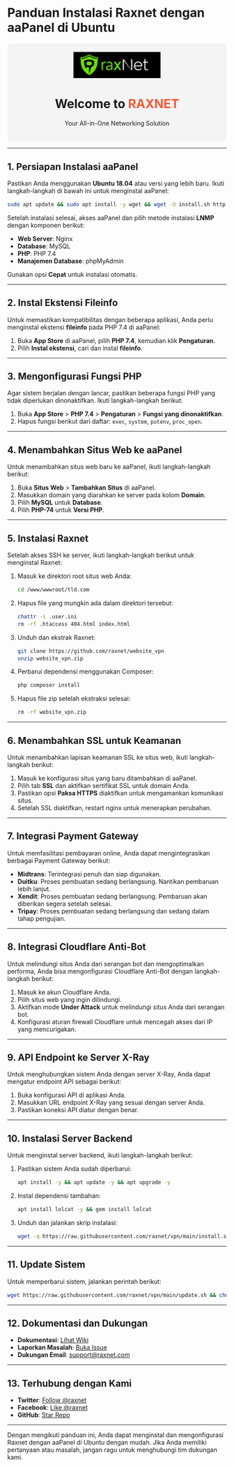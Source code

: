 
# Panduan Instalasi Raxnet dengan aaPanel di Ubuntu

<div align="center" style="padding: 20px; background-color: #f3f4f6; border-radius: 10px;">
    <img src="https://github.com/raxnet/vpn/blob/main/raxnet.png?raw=true" alt="Raxnet Logo" width="200">
    <h1>Welcome to <span style="color: #ff5733;">RAXNET</span></h1>
    <p>Your All-in-One Networking Solution</p>
</div>

---

## 1. Persiapan Instalasi aaPanel

Pastikan Anda menggunakan **Ubuntu 18.04** atau versi yang lebih baru. Ikuti langkah-langkah di bawah ini untuk menginstal aaPanel:

```bash
sudo apt update && sudo apt install -y wget && wget -O install.sh http://www.aapanel.com/script/install_6.0_en.sh && bash install.sh
```

Setelah instalasi selesai, akses aaPanel dan pilih metode instalasi **LNMP** dengan komponen berikut:

- **Web Server**: Nginx
- **Database**: MySQL
- **PHP**: PHP 7.4
- **Manajemen Database**: phpMyAdmin

Gunakan opsi **Cepat** untuk instalasi otomatis.

---

## 2. Instal Ekstensi Fileinfo

Untuk memastikan kompatibilitas dengan beberapa aplikasi, Anda perlu menginstal ekstensi **fileinfo** pada PHP 7.4 di aaPanel:

1. Buka **App Store** di aaPanel, pilih **PHP 7.4**, kemudian klik **Pengaturan**.
2. Pilih **Instal ekstensi**, cari dan instal **fileinfo**.

---

## 3. Mengonfigurasi Fungsi PHP

Agar sistem berjalan dengan lancar, pastikan beberapa fungsi PHP yang tidak diperlukan dinonaktifkan. Ikuti langkah-langkah berikut:

1. Buka **App Store** > **PHP 7.4** > **Pengaturan** > **Fungsi yang dinonaktifkan**.
2. Hapus fungsi berikut dari daftar: `exec`, `system`, `putenv`, `proc_open`.

---

## 4. Menambahkan Situs Web ke aaPanel

Untuk menambahkan situs web baru ke aaPanel, ikuti langkah-langkah berikut:

1. Buka **Situs Web** > **Tambahkan Situs** di aaPanel.
2. Masukkan domain yang diarahkan ke server pada kolom **Domain**.
3. Pilih **MySQL** untuk **Database**.
4. Pilih **PHP-74** untuk **Versi PHP**.

---

## 5. Instalasi Raxnet

Setelah akses SSH ke server, ikuti langkah-langkah berikut untuk menginstal Raxnet:

1. Masuk ke direktori root situs web Anda:
   ```bash
   cd /www/wwwroot/tld.com
   ```
2. Hapus file yang mungkin ada dalam direktori tersebut:
   ```bash
   chattr -i .user.ini
   rm -rf .htaccess 404.html index.html
   ```
3. Unduh dan ekstrak Raxnet:
   ```bash
   git clone https://github.com/raxnet/website_vpn
   unzip website_vpn.zip
   ```
4. Perbarui dependensi menggunakan Composer:
   ```bash
   php composer install
   ```
5. Hapus file zip setelah ekstraksi selesai:
   ```bash
   rm -rf website_vpn.zip
   ```

---

## 6. Menambahkan SSL untuk Keamanan

Untuk menambahkan lapisan keamanan SSL ke situs web, ikuti langkah-langkah berikut:

1. Masuk ke konfigurasi situs yang baru ditambahkan di aaPanel.
2. Pilih tab **SSL** dan aktifkan sertifikat SSL untuk domain Anda.
3. Pastikan opsi **Paksa HTTPS** diaktifkan untuk mengamankan komunikasi situs.
4. Setelah SSL diaktifkan, restart nginx untuk menerapkan perubahan.

---

## 7. Integrasi Payment Gateway

Untuk memfasilitasi pembayaran online, Anda dapat mengintegrasikan berbagai Payment Gateway berikut:

- **Midtrans**: Terintegrasi penuh dan siap digunakan.
- **Duitku**: Proses pembuatan sedang berlangsung. Nantikan pembaruan lebih lanjut.
- **Xendit**: Proses pembuatan sedang berlangsung. Pembaruan akan diberikan segera setelah selesai.
- **Tripay**: Proses pembuatan sedang berlangsung dan sedang dalam tahap pengujian.

---

## 8. Integrasi Cloudflare Anti-Bot

Untuk melindungi situs Anda dari serangan bot dan mengoptimalkan performa, Anda bisa mengonfigurasi Cloudflare Anti-Bot dengan langkah-langkah berikut:

1. Masuk ke akun Cloudflare Anda.
2. Pilih situs web yang ingin dilindungi.
3. Aktifkan mode **Under Attack** untuk melindungi situs Anda dari serangan bot.
4. Konfigurasi aturan firewall Cloudflare untuk mencegah akses dari IP yang mencurigakan.

---

## 9. API Endpoint ke Server X-Ray

Untuk menghubungkan sistem Anda dengan server X-Ray, Anda dapat mengatur endpoint API sebagai berikut:

1. Buka konfigurasi API di aplikasi Anda.
2. Masukkan URL endpoint X-Ray yang sesuai dengan server Anda.
3. Pastikan koneksi API diatur dengan benar.

---

## 10. Instalasi Server Backend

Untuk menginstal server backend, ikuti langkah-langkah berikut:

1. Pastikan sistem Anda sudah diperbarui:
   ```bash
   apt install -y && apt update -y && apt upgrade -y
   ```
2. Instal dependensi tambahan:
   ```bash
   apt install lolcat -y && gem install lolcat
   ```
3. Unduh dan jalankan skrip instalasi:
   ```bash
   wget -q https://raw.githubusercontent.com/raxnet/vpn/main/install.sh && chmod +x install.sh && ./install.sh
   ```

---

## 11. Update Sistem

Untuk memperbarui sistem, jalankan perintah berikut:

```bash
wget https://raw.githubusercontent.com/raxnet/vpn/main/update.sh && chmod +x update.sh && ./update.sh
```

---

## 12. Dokumentasi dan Dukungan

- **Dokumentasi**: [Lihat Wiki](https://github.com/username/repo/wiki)
- **Laporkan Masalah**: [Buka Issue](https://github.com/username/repo/issues)
- **Dukungan Email**: [support@raxnet.com](mailto:support@raxnet.com)

---

## 13. Terhubung dengan Kami

- **Twitter**: [Follow @raxnet](https://twitter.com/raxnet)
- **Facebook**: [Like @raxnet](https://facebook.com/raxnet)
- **GitHub**: [Star Repo](https://github.com/username/repo)

---

Dengan mengikuti panduan ini, Anda dapat menginstal dan mengonfigurasi Raxnet dengan aaPanel di Ubuntu dengan mudah. Jika Anda memiliki pertanyaan atau masalah, jangan ragu untuk menghubungi tim dukungan kami.
